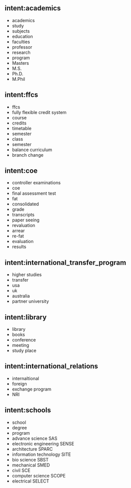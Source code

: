 ## intent:academics
- academics
- study
- subjects
- education
- faculties
- professor 
- research
- program
- Masters
- M.S.
- Ph.D.
- M.Phil

## intent:ffcs
- ffcs
- fully flexible credit system
- course
- credits
- timetable
- semester
- class
- semester
- balance curriculum
- branch change

## intent:coe
- controller examinations
- coe
- final assessment test
- fat
- consolidated
- grade
- transcripts
- paper seeing
- revaluation
- arrear
- re-fat
- evaluation
- results

## intent:international_transfer_program
- higher studies
- transfer
- usa
- uk
- australia
- partner university

## intent:library
- library
- books
- conference
- meeting
- study place


## intent:international_relations
- internaltional
- foreign
- exchange program
- NRI

## intent:schools
- school
- degree
- program
- advance science SAS
- electronic engineering SENSE
- architecture SPARC
- information technology SITE
- bio science SBST
- mechanical SMED
- civil SCE
- computer science SCOPE
- electrical SELECT






